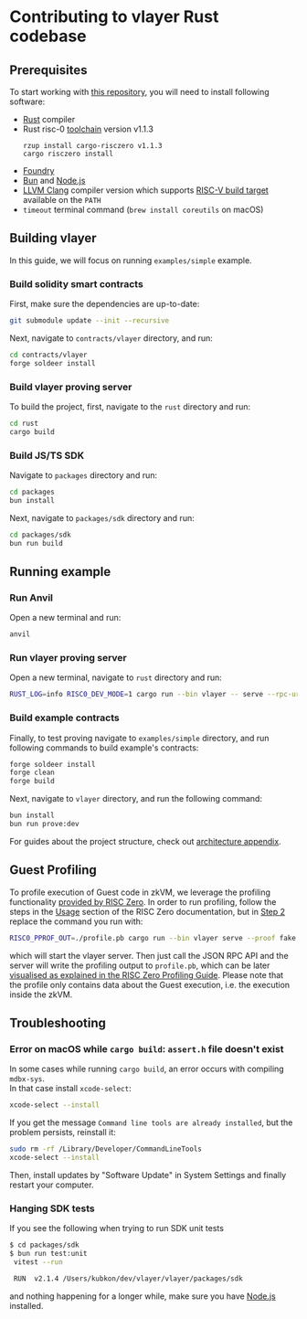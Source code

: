 # Contributing to vlayer Rust codebase

## Prerequisites

To start working with [this repository](https://github.com/vlayer-xyz/vlayer), you will need to install following software:

- [Rust](https://www.rust-lang.org/tools/install) compiler
- Rust risc-0 [toolchain](https://dev.risczero.com/api/zkvm/quickstart) version v1.1.3
  ```
  rzup install cargo-risczero v1.1.3
  cargo risczero install
  ```
- [Foundry](https://book.getfoundry.sh/getting-started/installation)
- [Bun](https://bun.sh) and [Node.js](https://nodejs.org)
- [LLVM Clang](https://clang.llvm.org/) compiler version which supports [RISC-V build target](https://llvm.org/docs/RISCVUsage.html) available on the `PATH`
- `timeout` terminal command (`brew install coreutils` on macOS)

## Building vlayer
 
In this guide, we will focus on running `examples/simple` example.

### Build solidity smart contracts

First, make sure the dependencies are up-to-date:

```sh
git submodule update --init --recursive
```

Next, navigate to `contracts/vlayer` directory, and run:

```sh
cd contracts/vlayer
forge soldeer install
```

###  Build vlayer proving server

To build the project, first, navigate to the `rust` directory and run:

```sh
cd rust
cargo build
```

### Build JS/TS SDK

Navigate to `packages` directory and run:

```sh
cd packages
bun install
```

Next, navigate to `packages/sdk` directory and run:

```sh
cd packages/sdk
bun run build
```

## Running example


### Run Anvil

Open a new terminal and run:

```sh
anvil
```

### Run vlayer proving server

Open a new terminal, navigate to `rust` directory and run:

```sh
RUST_LOG=info RISC0_DEV_MODE=1 cargo run --bin vlayer -- serve --rpc-url '31337:http://localhost:8545'
```

### Build example contracts

Finally, to test proving navigate to `examples/simple` directory, and run following commands to build example's contracts: 

```sh
forge soldeer install
forge clean 
forge build
```

Next, navigate to `vlayer` directory, and run the following command:

```sh
bun install 
bun run prove:dev
``` 

For guides about the project structure, check out [architecture appendix](/appendix/architecture/overview.html).

## Guest Profiling

To profile execution of Guest code in zkVM, we leverage the profiling functionality [provided by RISC Zero](https://dev.risczero.com/api/zkvm/profiling). In order to run profiling, follow the steps in the [Usage](https://dev.risczero.com/api/zkvm/profiling#usage) section of the RISC Zero documentation, but in [Step 2](https://dev.risczero.com/api/zkvm/profiling#step-2-running) replace the command you run with:

```sh
RISC0_PPROF_OUT=./profile.pb cargo run --bin vlayer serve --proof fake
```

which will start the vlayer server. Then just call the JSON RPC API and the server will write the profiling output to `profile.pb`, which can be later [visualised as explained in the RISC Zero Profiling Guide](https://dev.risczero.com/api/zkvm/profiling#step-3-visualization). Please note that the profile only contains data about the Guest execution, i.e. the execution inside the zkVM.

## Troubleshooting

### Error on macOS while `cargo build`: `assert.h` file doesn't exist

In some cases while running `cargo build`, an error occurs with compiling `mdbx-sys`.  
In that case install `xcode-select`:
``` sh
xcode-select --install
```
If you get the message `Command line tools are already installed`, but the problem persists, reinstall it:
``` sh
sudo rm -rf /Library/Developer/CommandLineTools
xcode-select --install
```
Then, install updates by "Software Update" in System Settings and finally restart your computer.

### Hanging SDK tests

If you see the following when trying to run SDK unit tests

```sh
$ cd packages/sdk
$ bun run test:unit
 vitest --run

 RUN  v2.1.4 /Users/kubkon/dev/vlayer/vlayer/packages/sdk
```

and nothing happening for a longer while, make sure you have [Node.js](https://nodejs.org) installed.
